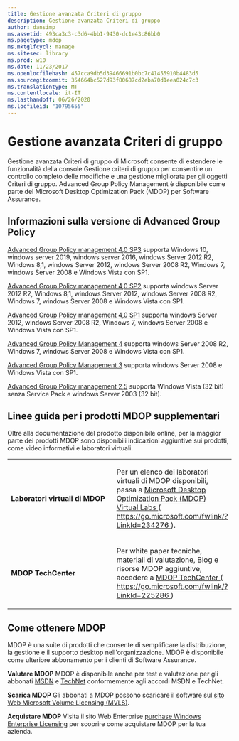 ```yaml
---
title: Gestione avanzata Criteri di gruppo
description: Gestione avanzata Criteri di gruppo
author: dansimp
ms.assetid: 493ca3c3-c3d6-4bb1-9430-dc1e43c86bb0
ms.pagetype: mdop
ms.mktglfcycl: manage
ms.sitesec: library
ms.prod: w10
ms.date: 11/23/2017
ms.openlocfilehash: 457cca9db5d39466691b0bc7c41455910b4483d5
ms.sourcegitcommit: 354664bc527d93f80687cd2eba70d1eea024c7c3
ms.translationtype: MT
ms.contentlocale: it-IT
ms.lasthandoff: 06/26/2020
ms.locfileid: "10795655"
---
```

# Gestione avanzata Criteri di gruppo


Gestione avanzata Criteri di gruppo di Microsoft consente di estendere le funzionalità della console Gestione criteri di gruppo per consentire un controllo completo delle modifiche e una gestione migliorata per gli oggetti Criteri di gruppo. Advanced Group Policy Management è disponibile come parte del Microsoft Desktop Optimization Pack (MDOP) per Software Assurance.

## Informazioni sulla versione di Advanced Group Policy


[Advanced Group Policy management 4,0 SP3](agpm-40-sp3-navengl.md) supporta Windows 10, windows server 2019, windows server 2016, windows Server 2012 R2, Windows 8,1, windows Server 2012, windows Server 2008 R2, Windows 7, windows Server 2008 e Windows Vista con SP1.

[Advanced Group Policy management 4,0 SP2](agpm-40-sp2-navengl.md) supporta windows Server 2012 R2, Windows 8,1, windows Server 2012, windows Server 2008 R2, Windows 7, windows Server 2008 e Windows Vista con SP1.

[Advanced Group Policy management 4,0 SP1](agpm-40-sp1-navengl.md) supporta windows Server 2012, windows Server 2008 R2, Windows 7, windows Server 2008 e Windows Vista con SP1.

[Advanced Group Policy Management 4](agpm-4-navengl.md) supporta windows Server 2008 R2, Windows 7, windows Server 2008 e Windows Vista con SP1.

[Advanced Group Policy Management 3](agpm-3-navengl.md) supporta windows Server 2008 e Windows Vista con SP1.

[Advanced Group Policy management 2,5](agpm-25-navengl.md) supporta Windows Vista (32 bit) senza Service Pack e windows Server 2003 (32 bit).

## Linee guida per i prodotti MDOP supplementari


Oltre alla documentazione del prodotto disponibile online, per la maggior parte dei prodotti MDOP sono disponibili indicazioni aggiuntive sui prodotti, come video informativi e laboratori virtuali.

<table>
<colgroup>
<col width="50%" />
<col width="50%" />
</colgroup>
<tbody>
<tr class="even">
<td align="left"><p><strong>Laboratori virtuali di MDOP</strong></p></td>
<td align="left"><p>Per un elenco dei laboratori virtuali di MDOP disponibili, passa a <a href="https://go.microsoft.com/fwlink/?LinkId=234276" data-raw-source="[Microsoft Desktop Optimization Pack (MDOP) Virtual Labs](https://go.microsoft.com/fwlink/?LinkId=234276)"> Microsoft Desktop Optimization Pack (MDOP) Virtual Labs </a> ( <a href="https://go.microsoft.com/fwlink/?LinkId=234276" data-raw-source="https://go.microsoft.com/fwlink/?LinkId=234276"> https://go.microsoft.com/fwlink/?LinkId=234276 </a> ).</p></td>
</tr>
<tr class="odd">
<td align="left"><p><strong>MDOP TechCenter</strong></p></td>
<td align="left"><p>Per white paper tecniche, materiali di valutazione, Blog e risorse MDOP aggiuntive, accedere a <a href="https://go.microsoft.com/fwlink/?LinkId=225286" data-raw-source="[MDOP TechCenter](https://go.microsoft.com/fwlink/?LinkId=225286)"> MDOP TechCenter </a> ( <a href="https://go.microsoft.com/fwlink/?LinkId=225286" data-raw-source="https://go.microsoft.com/fwlink/?LinkId=225286"> https://go.microsoft.com/fwlink/?LinkId=225286 </a> )</p>
<p></p></td>
</tr>
</tbody>
</table>

 

## <a href="" id="bkmk-getmdop"></a>Come ottenere MDOP


MDOP è una suite di prodotti che consente di semplificare la distribuzione, la gestione e il supporto desktop nell'organizzazione. MDOP è disponibile come ulteriore abbonamento per i clienti di Software Assurance.

<a href="" id="evaluate-mdop"></a>**Valutare MDOP** MDOP è disponibile anche per test e valutazione per gli abbonati [MSDN](https://msdn.microsoft.com/subscriptions/downloads/default.aspx?PV=42:178) e [TechNet](https://technet.microsoft.com/subscriptions/downloads/default.aspx?PV=42:178) conformemente agli accordi MSDN e TechNet.

<a href="" id="download-mdop"></a>**Scarica MDOP** Gli abbonati a MDOP possono scaricare il software sul [sito Web Microsoft Volume Licensing (MVLS)](https://go.microsoft.com/fwlink/?LinkId=166331).

<a href="" id="purchase-mdop"></a>**Acquistare MDOP** Visita il sito Web Enterprise [purchase Windows Enterprise Licensing](https://www.microsoft.com/windows/enterprise/how-to-buy.aspx) per scoprire come acquistare MDOP per la tua azienda.

 

 






